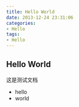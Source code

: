 ```yaml
---
title: Hello World
date: 2013-12-24 23:31:06
categories:
- Hello
tags:
- Hello
---
```


## Hello World

这是测试文档

- hello
- world
